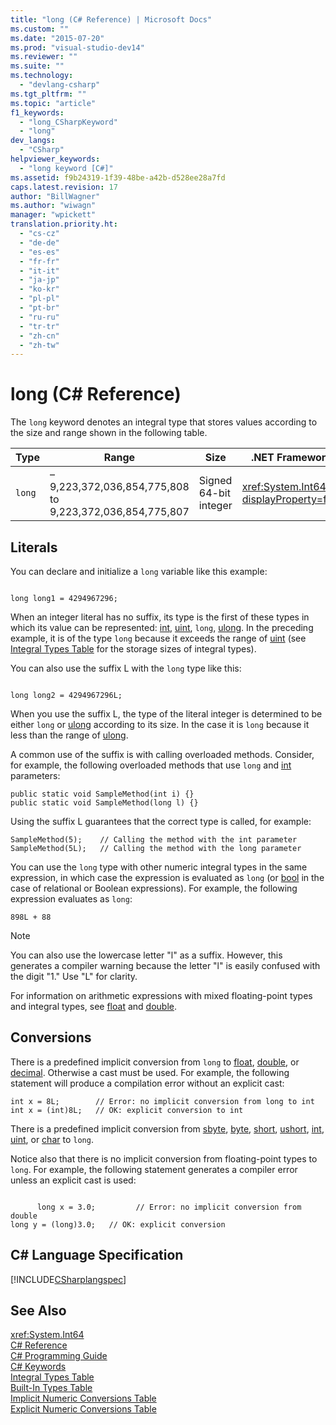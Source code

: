 ```yaml
---
title: "long (C# Reference) | Microsoft Docs"
ms.custom: ""
ms.date: "2015-07-20"
ms.prod: "visual-studio-dev14"
ms.reviewer: ""
ms.suite: ""
ms.technology: 
  - "devlang-csharp"
ms.tgt_pltfrm: ""
ms.topic: "article"
f1_keywords: 
  - "long_CSharpKeyword"
  - "long"
dev_langs: 
  - "CSharp"
helpviewer_keywords: 
  - "long keyword [C#]"
ms.assetid: f9b24319-1f39-48be-a42b-d528ee28a7fd
caps.latest.revision: 17
author: "BillWagner"
ms.author: "wiwagn"
manager: "wpickett"
translation.priority.ht: 
  - "cs-cz"
  - "de-de"
  - "es-es"
  - "fr-fr"
  - "it-it"
  - "ja-jp"
  - "ko-kr"
  - "pl-pl"
  - "pt-br"
  - "ru-ru"
  - "tr-tr"
  - "zh-cn"
  - "zh-tw"
---
```

# long (C# Reference)
The `long` keyword denotes an integral type that stores values according to the size and range shown in the following table.  
  
|Type|Range|Size|.NET Framework type|  
|----------|-----------|----------|-------------------------|  
|`long`|–9,223,372,036,854,775,808 to 9,223,372,036,854,775,807|Signed 64-bit integer|<xref:System.Int64?displayProperty=fullName>|  
  
## Literals  
 You can declare and initialize a `long` variable like this example:  
  
```  
  
long long1 = 4294967296;  
```  
  
 When an integer literal has no suffix, its type is the first of these types in which its value can be represented: [int](../../../csharp/language-reference/keywords/int.md), [uint](../../../csharp/language-reference/keywords/uint.md), `long`, [ulong](../../../csharp/language-reference/keywords/ulong.md). In the preceding example, it is of the type `long` because it exceeds the range of [uint](../../../csharp/language-reference/keywords/uint.md) (see [Integral Types Table](../../../csharp/language-reference/keywords/integral-types-table.md) for the storage sizes of integral types).  
  
 You can also use the suffix L with the `long` type like this:  
  
```  
  
long long2 = 4294967296L;  
```  
  
 When you use the suffix L, the type of the literal integer is determined to be either `long` or [ulong](../../../csharp/language-reference/keywords/ulong.md) according to its size. In the case it is `long` because it less than the range of [ulong](../../../csharp/language-reference/keywords/ulong.md).  
  
 A common use of the suffix is with calling overloaded methods. Consider, for example, the following overloaded methods that use `long` and [int](../../../csharp/language-reference/keywords/int.md) parameters:  
  
```  
public static void SampleMethod(int i) {}  
public static void SampleMethod(long l) {}  
```  
  
 Using the suffix L guarantees that the correct type is called, for example:  
  
```  
SampleMethod(5);    // Calling the method with the int parameter  
SampleMethod(5L);   // Calling the method with the long parameter  
```  
  
 You can use the `long` type with other numeric integral types in the same expression, in which case the expression is evaluated as `long` (or [bool](../../../csharp/language-reference/keywords/bool.md) in the case of relational or Boolean expressions). For example, the following expression evaluates as `long`:  
  
```  
898L + 88  
```  
  
> [!NOTE]
>  You can also use the lowercase letter "l" as a suffix. However, this generates a compiler warning because the letter "l" is easily confused with the digit "1." Use "L" for clarity.  
  
 For information on arithmetic expressions with mixed floating-point types and integral types, see [float](../../../csharp/language-reference/keywords/float.md) and [double](../../../csharp/language-reference/keywords/double.md).  
  
## Conversions  
 There is a predefined implicit conversion from `long` to [float](../../../csharp/language-reference/keywords/float.md), [double](../../../csharp/language-reference/keywords/double.md), or [decimal](../../../csharp/language-reference/keywords/decimal.md). Otherwise a cast must be used. For example, the following statement will produce a compilation error without an explicit cast:  
  
```  
int x = 8L;        // Error: no implicit conversion from long to int  
int x = (int)8L;   // OK: explicit conversion to int  
```  
  
 There is a predefined implicit conversion from [sbyte](../../../csharp/language-reference/keywords/sbyte.md), [byte](../../../csharp/language-reference/keywords/byte.md), [short](../../../csharp/language-reference/keywords/short.md), [ushort](../../../csharp/language-reference/keywords/ushort.md), [int](../../../csharp/language-reference/keywords/int.md), [uint](../../../csharp/language-reference/keywords/uint.md), or [char](../../../csharp/language-reference/keywords/char.md) to `long`.  
  
 Notice also that there is no implicit conversion from floating-point types to `long`. For example, the following statement generates a compiler error unless an explicit cast is used:  
  
```  
  
      long x = 3.0;         // Error: no implicit conversion from double  
long y = (long)3.0;   // OK: explicit conversion  
```  
  
## C# Language Specification  
 [!INCLUDE[CSharplangspec](../../../csharp/language-reference/keywords/includes/csharplangspec_md.md)]  
  
## See Also  
 <xref:System.Int64>   
 [C# Reference](../../../csharp/language-reference/index.md)   
 [C# Programming Guide](../../../csharp/programming-guide/index.md)   
 [C# Keywords](../../../csharp/language-reference/keywords/index.md)   
 [Integral Types Table](../../../csharp/language-reference/keywords/integral-types-table.md)   
 [Built-In Types Table](../../../csharp/language-reference/keywords/built-in-types-table.md)   
 [Implicit Numeric Conversions Table](../../../csharp/language-reference/keywords/implicit-numeric-conversions-table.md)   
 [Explicit Numeric Conversions Table](../../../csharp/language-reference/keywords/explicit-numeric-conversions-table.md)